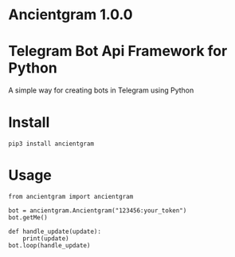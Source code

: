 # Ancientgram 1.0.0
# Telegram Bot Api Framework for Python
A simple way for creating bots in Telegram using Python
# Install
```
pip3 install ancientgram
```
# Usage
```
from ancientgram import ancientgram

bot = ancientgram.Ancientgram("123456:your_token")
bot.getMe()

def handle_update(update):
    print(update)
bot.loop(handle_update)
```
